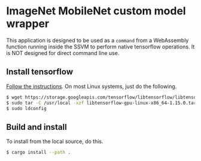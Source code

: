 # ImageNet MobileNet custom model wrapper

This application is designed to be used as a `command` from a WebAssembly function running inside the SSVM to perform native tensorflow operations.
It is NOT designed for direct command line use.

## Install tensorflow

[Follow the instructions](https://www.tensorflow.org/install/lang_c). On most Linux systems, just do the following.

```bash
$ wget https://storage.googleapis.com/tensorflow/libtensorflow/libtensorflow-gpu-linux-x86_64-1.15.0.tar.gz
$ sudo tar -C /usr/local -xzf libtensorflow-gpu-linux-x86_64-1.15.0.tar.gz
$ sudo ldconfig
```

## Build and install

To install from the local source, do this.

```bash
$ cargo install --path .
```

